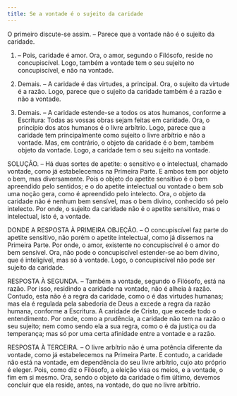 ```yaml
---
title: Se a vontade é o sujeito da caridade
---
```


O primeiro discute-se assim. – Parece que a vontade não é o sujeito da caridade.  

1. – Pois, caridade é amor. Ora, o amor, segundo o Filósofo, reside no concupiscível. Logo, também a vontade tem o seu sujeito no concupiscível, e não na vontade.  

2. Demais. – A caridade é das virtudes, a principal. Ora, o sujeito da virtude é a razão. Logo, parece que o sujeito da caridade também é a razão e não a vontade.  

3. Demais. – A caridade estende-se a todos os atos humanos, conforme a Escritura: Todas as vossas obras sejam feitas em caridade. Ora, o princípio dos atos humanos é o livre arbítrio. Logo, parece que a caridade tem principalmente como sujeito o livre arbítrio e não a vontade.  Mas, em contrário, o objeto da caridade é o bem, também objeto da vontade. Logo, a caridade tem o seu sujeito na vontade.  

SOLUÇÃO. – Há duas sortes de apetite: o sensitivo e o intelectual, chamado vontade, como já estabelecemos na Primeira Parte. E ambos tem por objeto o bem, mas diversamente. Pois o objeto do apetite sensitivo é o bem apreendido pelo sentidos; e o do apetite intelectual ou vontade o bem sob uma noção gera, como é apreendido pelo intelecto. Ora, o objeto da caridade não é nenhum bem sensível, mas o bem divino, conhecido só pelo intelecto. Por onde, o sujeito da caridade não é o apetite sensitivo, mas o intelectual, isto é, a vontade.  

DONDE A RESPOSTA À PRIMEIRA OBJEÇÃO. – O concupiscível faz parte do apetite sensitivo, não porém o apetite intelectual, como já dissemos na Primeira Parte. Por onde, o amor, existente no concupiscível é o amor do bem sensível. Ora, não pode o concupiscível estender-se ao bem divino, que é inteligível, mas só à vontade. Logo, o concupiscível não pode ser sujeito da caridade.  

RESPOSTA À SEGUNDA. – Também a vontade, segundo o Filósofo, está na razão. Por isso, residindo a caridade na vontade, não é alheia à razão. Contudo, esta não é a regra da caridade, como o é das virtudes humanas; mas ela é regulada pela sabedoria de Deus a excede a regra da razão humana, conforme a Escritura. A caridade de Cristo, que excede todo o entendimento. Por onde, como a prudência, a caridade não tem na razão o seu sujeito; nem como sendo ela a sua regra, como o é da justiça ou da temperança; mas só por uma certa afinidade entre a vontade e a razão.  

RESPOSTA À TERCEIRA. – O livre arbítrio não é uma potência diferente da vontade, como já estabelecemos na Primeira Parte. E contudo, a caridade não está na vontade, em dependência do seu livre arbítrio, cujo ato próprio é eleger. Pois, como diz o Filósofo, a eleição visa os meios, e a vontade, o fim em si mesmo. Ora, sendo o objeto da caridade o fim último, devemos concluir que ela reside, antes, na vontade, do que no livre arbítrio.